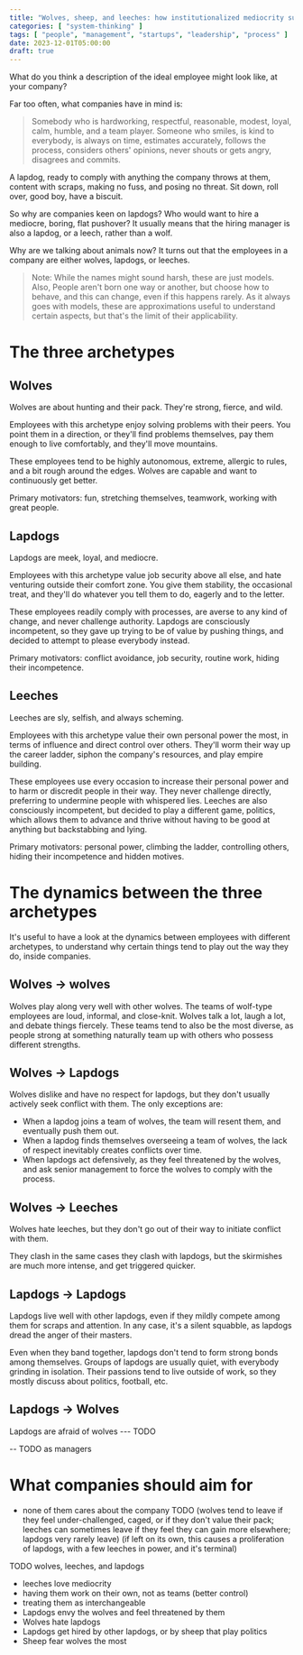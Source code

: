 ```yaml
---
title: "Wolves, sheep, and leeches: how institutionalized mediocrity sucks the soul out of companies"
categories: [ "system-thinking" ]
tags: [ "people", "management", "startups", "leadership", "process" ]
date: 2023-12-01T05:00:00
draft: true
---
```


What do you think a description of the ideal employee might look like, at your company?

Far too often, what companies have in mind is:

> Somebody who is hardworking, respectful, reasonable, modest, loyal, calm, humble, and a team player. Someone who smiles, is kind to everybody, is always on time, estimates accurately, follows the process, considers others' opinions, never shouts or gets angry, disagrees and commits.

A lapdog, ready to comply with anything the company throws at them, content with scraps, making no fuss, and posing no threat. Sit down, roll over, good boy, have a biscuit.

So why are companies keen on lapdogs? Who would want to hire a mediocre, boring, flat pushover? It usually means that the hiring manager is also a lapdog, or a leech, rather than a wolf.

Why are we talking about animals now? It turns out that the employees in a company are either wolves, lapdogs, or leeches. 

> Note: While the names might sound harsh, these are just models. Also, People aren't born one way or another, but choose how to behave, and this can change, even if this happens rarely. As it always goes with models, these are approximations useful to understand certain aspects, but that's the limit of their applicability.

# The three archetypes

## Wolves

Wolves are about hunting and their pack. They're strong, fierce, and wild.

Employees with this archetype enjoy solving problems with their peers. You point them in a direction, or they'll find problems themselves, pay them enough to live comfortably, and they'll move mountains.

These employees tend to be highly autonomous, extreme, allergic to rules, and a bit rough around the edges. Wolves are capable and want to continuously get better.

Primary motivators: fun, stretching themselves, teamwork, working with great people.

## Lapdogs

Lapdogs are meek, loyal, and mediocre. 

Employees with this archetype value job security above all else, and hate venturing outside their comfort zone. You give them stability, the occasional treat, and they'll do whatever you tell them to do, eagerly and to the letter.

These employees readily comply with processes, are averse to any kind of change, and never challenge authority. Lapdogs are consciously incompetent, so they gave up trying to be of value by pushing things, and decided to attempt to please everybody instead. 

Primary motivators: conflict avoidance, job security, routine work, hiding their incompetence.

## Leeches

Leeches are sly, selfish, and always scheming.

Employees with this archetype value their own personal power the most, in terms of influence and direct control over others. They'll worm their way up the career ladder, siphon the company's resources, and play empire building.

These employees use every occasion to increase their personal power and to harm or discredit people in their way. They never challenge directly, preferring to undermine people with whispered lies. Leeches are also consciously incompetent, but decided to play a different game, politics, which allows them to advance and thrive without having to be good at anything but backstabbing and lying.

Primary motivators: personal power, climbing the ladder, controlling others, hiding their incompetence and hidden motives.

# The dynamics between the three archetypes

It's useful to have a look at the dynamics between employees with different archetypes, to understand why certain things tend to play out the way they do, inside companies.

## Wolves -> wolves

Wolves play along very well with other wolves. The teams of wolf-type employees are loud, informal, and close-knit. Wolves talk a lot, laugh a lot, and debate things fiercely. These teams tend to also be the most diverse, as people strong at something naturally team up with others who possess different strengths.

## Wolves -> Lapdogs

Wolves dislike and have no respect for lapdogs, but they don't usually actively seek conflict with them. The only exceptions are:

- When a lapdog joins a team of wolves, the team will resent them, and eventually push them out.
- When a lapdog finds themselves overseeing a team of wolves, the lack of respect inevitably creates conflicts over time.
- When lapdogs act defensively, as they feel threatened by the wolves, and ask senior management to force the wolves to comply with the process.

## Wolves -> Leeches

Wolves hate leeches, but they don't go out of their way to initiate conflict with them.

They clash in the same cases they clash with lapdogs, but the skirmishes are much more intense, and get triggered quicker.

## Lapdogs -> Lapdogs

Lapdogs live well with other lapdogs, even if they mildly compete among them for scraps and attention. In any case, it's a silent squabble, as lapdogs dread the anger of their masters.

Even when they band together, lapdogs don't tend to form strong bonds among themselves. Groups of lapdogs are usually quiet, with everybody grinding in isolation. Their passions tend to live outside of work, so they mostly discuss about politics, football, etc.

## Lapdogs -> Wolves

Lapdogs are afraid of wolves --- TODO

-- TODO as managers

# What companies should aim for

- none of them cares about the company
TODO (wolves tend to leave if they feel under-challenged, caged, or if they don't value their pack; leeches can sometimes leave if they feel they can gain more elsewhere; lapdogs very rarely leave)
(if left on its own, this causes a proliferation of lapdogs, with a few leeches in power, and it's terminal)

TODO wolves, leeches, and lapdogs

- leeches love mediocrity
- having them work on their own, not as teams (better control)
- treating them as interchangeable
- Lapdogs envy the wolves and feel threatened by them
- Wolves hate lapdogs
- Lapdogs get hired by other lapdogs, or by sheep that play politics
- Sheep fear wolves the most